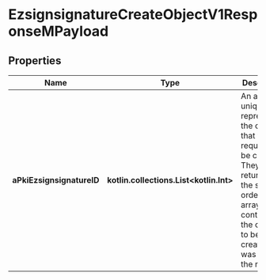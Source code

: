 
# EzsignsignatureCreateObjectV1ResponseMPayload

## Properties
| Name | Type | Description | Notes |
| ------------ | ------------- | ------------- | ------------- |
| **aPkiEzsignsignatureID** | **kotlin.collections.List&lt;kotlin.Int&gt;** | An array of unique IDs representing the object that were requested to be created.  They are returned in the same order as the array containing the objects to be created that was sent in the request. |  |



